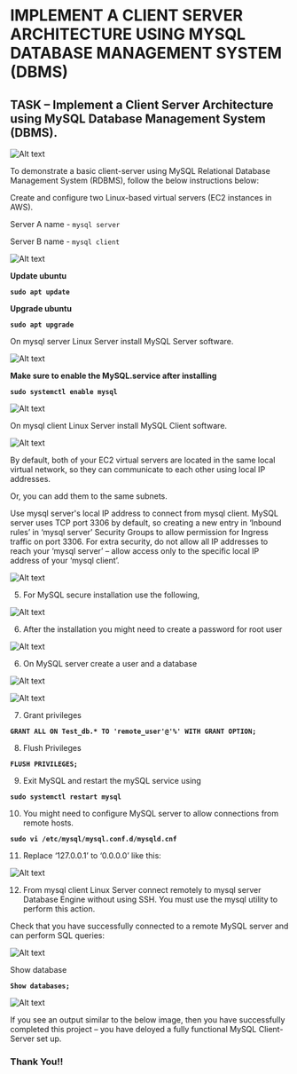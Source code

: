 
# IMPLEMENT A CLIENT SERVER ARCHITECTURE USING MYSQL DATABASE MANAGEMENT SYSTEM (DBMS)

## TASK – Implement a Client Server Architecture using MySQL Database Management System (DBMS).



![Alt text](Client&Server/Client&Server.png)



To demonstrate a basic client-server using MySQL Relational Database Management System (RDBMS), follow the below instructions below:



Create and configure two Linux-based virtual servers (EC2 instances in AWS).


Server A name - `mysql server`

Server B name - `mysql client`


![Alt text](Client&Server/MYSQLServer&Client.png)


**Update ubuntu**

**`sudo apt update`**


**Upgrade ubuntu**


**`sudo apt upgrade`**



On mysql server Linux Server install MySQL Server software.


![Alt text](<Client&Server/install mysql-server.png>)


**Make sure to enable the MySQL.service after installing** 

**`sudo systemctl enable mysql`**

![Alt text](<Client&Server/Status mysql.png>)



On mysql client Linux Server install MySQL Client software.


![Alt text](Client&Server/mysql-client.png)


By default, both of your EC2 virtual servers are located in the same local virtual network, so they can communicate to each other using local IP addresses. 

Or, you can add them to the same subnets.


Use mysql server's local IP address to connect from mysql client. MySQL server uses TCP port 3306 by default, so creating a new entry in ‘Inbound rules’ in ‘mysql server’ Security Groups to allow permission for Ingress traffic on port 3306. For extra security, do not allow all IP addresses to reach your ‘mysql server’ – allow access only to the specific local IP address of your ‘mysql client’.


![Alt text](<Client&Server/Inbound rule.png>)


5. For MySQL secure installation use the following,


![Alt text](<Client&Server/secure installation.png>)



6. After the installation you might need to create a password for root user

![Alt text](<Client&Server/root password to mysql.png>)


6. On MySQL server create a user and a database

![Alt text](<Client&Server/Create User.png>)

![Alt text](<Client&Server/Create Database.png>)


7. Grant privileges

**`GRANT ALL ON Test_db.* TO 'remote_user'@'%' WITH GRANT OPTION;`**

8. Flush Privileges

**`FLUSH PRIVILEGES;`**


9. Exit MySQL and restart the mySQL service using 

**`sudo systemctl restart mysql`**


10. You might need to configure MySQL server to allow connections from remote hosts.


**`sudo vi /etc/mysql/mysql.conf.d/mysqld.cnf`**



11. Replace ‘127.0.0.1’ to ‘0.0.0.0’ like this:


![Alt text](<Client&Server/bind add.png>)



12. From mysql client Linux Server connect remotely to mysql server Database Engine without using SSH. You must use the mysql utility to perform this action.

Check that you have successfully connected to a remote MySQL server and can perform SQL queries:

![Alt text](<Client&Server/connection to server.png>)


Show database


**`Show databases;`**

![Alt text](Client&Server/Databases.png)



If you see an output similar to the below image, then you have successfully completed this project – you have deloyed a fully functional MySQL Client-Server set up.




### Thank You!!
